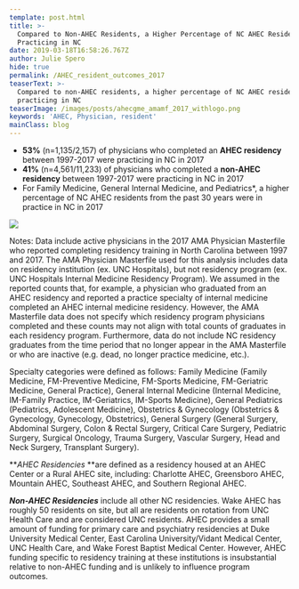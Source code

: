 ```yaml
---
template: post.html
title: >-
  Compared to Non-AHEC Residents, a Higher Percentage of NC AHEC Residents are
  Practicing in NC
date: 2019-03-18T16:58:26.767Z
author: Julie Spero
hide: true
permalink: /AHEC_resident_outcomes_2017
teaserText: >-
  Compared to non-AHEC residents, a higher percentage of NC AHEC residents are
  practicing in NC
teaserImage: /images/posts/ahecgme_amamf_2017_withlogo.png
keywords: 'AHEC, Physician, resident'
mainClass: blog
---
```

* **53%** (n=1,135/2,157) of physicians who completed an **AHEC residency** between 1997-2017 were practicing in NC in 2017
* **41%** (n=4,561/11,233) of physicians who completed a **non-AHEC residency** between 1997-2017 were practicing in NC in 2017
* For Family Medicine, General Internal Medicine, and Pediatrics*, a higher percentage of NC AHEC residents from the past 30 years were in practice in NC in 2017

![](/images/posts/ahecgme_amamf_2017_withlogo.png)

Notes: Data include active physicians in the 2017 AMA Physician Masterfile who reported completing residency training in North Carolina between 1997 and 2017. The AMA Physician Masterfile used for this analysis includes data on residency institution (ex. UNC Hospitals), but not residency program (ex. UNC Hospitals Internal Medicine Residency Program).  We assumed in the reported counts that, for example, a physician who graduated from an AHEC residency and reported a practice specialty of internal medicine completed an AHEC internal medicine residency.  However, the AMA Masterfile data does not specify which residency program physicians completed and these counts may not align with total counts of graduates in each residency program.  Furthermore, data do not include NC residency graduates from the time period that no longer appear in the AMA Masterfile or who are inactive (e.g. dead, no longer practice medicine, etc.).

Specialty categories were defined as follows: Family Medicine (Family Medicine, FM-Preventive Medicine, FM-Sports Medicine, FM-Geriatric Medicine, General Practice), General Internal Medicine (Internal Medicine, IM-Family Practice, IM-Geriatrics, IM-Sports Medicine), General Pediatrics (Pediatrics, Adolescent Medicine), Obstetrics & Gynecology (Obstetrics & Gynecology, Gynecology, Obstetrics), General Surgery (General Surgery, Abdominal Surgery, Colon & Rectal Surgery, Critical Care Surgery, Pediatric Surgery, Surgical Oncology, Trauma Surgery, Vascular Surgery, Head and Neck Surgery, Transplant Surgery).

**_AHEC Residencies_ **are defined as a residency housed at an AHEC Center or a Rural AHEC site, including: Charlotte AHEC, Greensboro AHEC, Mountain AHEC, Southeast AHEC, and Southern Regional AHEC.

_**Non-AHEC Residencies**_ include all other NC residencies.  Wake AHEC has roughly 50 residents on site, but all are residents on rotation from UNC Health Care and are considered UNC residents.  AHEC provides a small amount of funding for primary care and psychiatry residencies at Duke University Medical Center, East Carolina University/Vidant Medical Center, UNC Health Care, and Wake Forest Baptist Medical Center.  However, AHEC funding specific to residency training at these institutions is insubstantial relative to non-AHEC funding and is unlikely to influence program outcomes.
